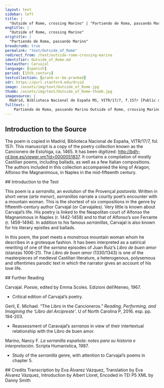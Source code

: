 ```yaml
---
layout: text
sidebar: left
title: |
  "Outside of Rome, crossing Marino" | "Partiendo de Roma, passando Marino"
engtitle: |
  "Outside of Rome, crossing Marino"
origtitle: |
  "Partiendo de Roma, passando Marino"
breadcrumb: true
permalink: "text/Outside_of_Rome"
redirect_from: /text/outside-rome-crossing-marino
identifier: Outside_of_Rome.md
textauthor: Carvajal
language: [spanish]
period: [15th_century]
textcollection: [prank-or-be-pranked]
sdr: https://purl.stanford.edu/druid 
image: /assets/img/text/Outside_of_Rome.jpg
thumb: /assets/img/text/Outside_of_Rome-thumb.jpg
imagesource: |
  Madrid, Biblioteca Nacional de España MS, VITR/17/7, f.157r [Public domain]
fulltext: |
    Partiendo de Roma, passando Marino Outside of Rome, crossing Marino, fuera del monte, en una grand plana, Out of the woods, in a large plain, executando tras un puerco espino, Chasing a porcupine, a muy grandes saltos uenia la serrana. The mountain woman came [to me] in big leaps. Vestida muy corta de panno de eruage, Dressed in a short coarse woolen cloth, la rucia cabeça traya tresquilada, Her gray hair she had sheared, las piernas pelosas bien como saluage, Her legs were hairy like those of a savage, los dientes muy luengos, la fruente arrugada; Her teeth were very long, her forehead was wrinkled, las tetas disformes atras las lançaua, Her deformed tits were swinging backwards, calva, çeiunta et muy nariguda, Bald, unibrow, with such a big nose, tuerta de un oio, ynbifia, barbuda, Blind in one eye, hunchbacked, bearded, galindos los pies que diablo semblaua. Her feet all twisted, she looked like a devil. 
--- 
```

## Introduction to the Source 
<p dir="ltr" id="docs-internal-guid-e90cc7a2-7fff-b453-7ecd-c7974c2edc95">The poem is copied in Madrid, Biblioteca Nacional de España, VITR/17/7, fol. 157r. This manuscript is a copy of the poetry collection known as the Cancionero de Estúñiga, ca. 1465. It has been digitized: <a href="http://bdh-rd.bne.es/viewer.vm?id=0000051837">http://bdh-rd.bne.es/viewer.vm?id=0000051837</a>. It contains a compilation of mostly Castilian poems, including ballads, as well as a few Italian compositions. The authors included in this collection accompanied the king of Aragon, Alfonso the Magnanimous, in Naples in the mid-fifteenth century. </p>
## Introduction to the Text 
<p dir="ltr" id="docs-internal-guid-5c9bb1fb-7fff-5943-5e5e-fccc0121d551">This poem is a <em>serranilla</em>, an evolution of the Provençal <em>pastorela</em>. Written in short verse (<em>arte menor</em>), <em>serranillas</em> narrate a courtly poet’s encounter with a mountain woman. This is the shortest of six compositions in the genre by fifteenth-century author Carvajal (or Carvajales). Very little is known about Carvajal’s life. His poetry is linked to the Neapolitan court of Alfonso the Magnanimous in Naples (r. 1442-1458) and to that of Alfonso’s son Ferrante (r. 1459-1494). In addition to his famous <em>serranillas</em>, Carvajal is also known for his literary epistles and ballads.</p> <p>In this poem, the poet meets a monstrous mountain woman whom he describes in a grotesque fashion. It has been interpreted as a satirical rewriting of one of the <em>serrana</em> episodes of Juan Ruiz’s<em> Libro de buen amor</em> (stanzas 1006-21). The <em>Libro de buen amor</em> (1330/1343) is one of the masterpieces of medieval Castilian literature, a heterogenous, polysemous and oftentimes parodic text in which the narrator gives an account of his love life.</p>
## Further Reading 
<p>Carvajal. <em>Poesie</em>, edited by Emma Scoles. Edizioni dell’Ateneo, 1967.</p> <ul> <li>Critical edition of Carvajal’s poetry.</li> </ul> <p>Gerli, E. Michael. “The Libro in the Cancioneros.” <em>Reading, Performing, and Imagining the ‘Libro del Arcipreste’</em>. U of North Carolina P, 2016. esp. pp. 194-203.</p> <ul> <li>Reassessment of Caravajal’s <em>serranas</em> in view of their intertextual relationship with the Libro de buen amor.</li> </ul> <p>Marino, Nancy F. <em>La serranilla española: notes para su historia e interpretación.</em> Scripta Humanistica, 1987.</p> <ul> <li>Study of the <em>serranilla</em> genre, with attention to Carvajal’s poems in chapter 5.</li> </ul>
## Credits
Transcription by Eva Álvarez Vázquez, Translation by Eva Álvarez Vázquez, Introduction by Albert Lloret, Encoded in TEI P5 XML by Danny Smith
